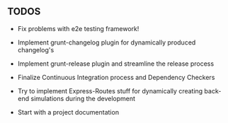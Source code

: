 TODOS
----------------------------------------------------------------------------------------------------------

* Fix problems with e2e testing framework!

* Implement grunt-changelog plugin for dynamically produced changelog's

* Implement grunt-release plugin and streamline the release process

* Finalize Continuous Integration process and Dependency Checkers

* Try to implement Express-Routes stuff for dynamically creating back-end simulations during the development

* Start with a project documentation